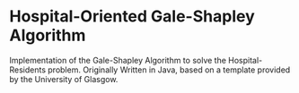 # Hospital-Oriented Gale-Shapley Algorithm

Implementation of the Gale-Shapley Algorithm to solve the Hospital-Residents problem. Originally Written in Java, based on a template provided by the University of Glasgow.
